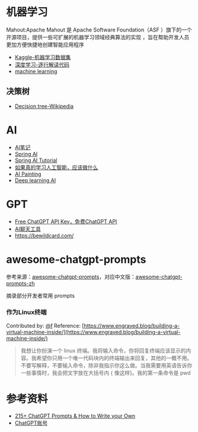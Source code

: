 # 机器学习

Mahout:Apache Mahout 是 Apache Software Foundation（ASF ）旗下的一个开源项目，提供一些可扩展的机器学习领域经典算法的实现 ，旨在帮助开发人员更加方便快捷地创建智能应用程序

- [Kaggle-机器学习数据集](https://www.kaggle.com/)
- [深度学习-逐行解读代码](https://github.com/labmlai/annotated_deep_learning_paper_implementations)
- [machine learning](https://www.bbbdata.com/ml)

## 决策树

- [Decision tree-Wikipedia](https://en.wikipedia.org/wiki/Decision_tree)

# AI

- [AI笔记](http://www.huaxiaozhuan.com/)
- [Spring AI](https://spring.io/projects/spring-ai)
- [Spring AI Tutorial](https://howtodoinjava.com/series/spring-ai-tutorial/)
- [如果真的学习人工智能，应该做什么](https://mp.weixin.qq.com/s/wgHJnJzY7sjEFJcA9eCFfg)
- [AI Painting](https://github.com/hua1995116/awesome-ai-painting)
- [Deep learning AI](https://learn.deeplearning.ai/)

# GPT

- [Free ChatGPT API Key，免费ChatGPT API](https://github.com/chatanywhere/GPT_API_free)
- [AI聊天工具](https://poe.com/)
- https://bewildcard.com/
 
# awesome-chatgpt-prompts

参考来源：[awesome-chatgpt-prompts](https://github.com/f/awesome-chatgpt-prompts)，对应中文版：[awesome-chatgpt-prompts-zh](https://github.com/PlexPt/awesome-chatgpt-prompts-zh)

摘录部分开发者常用 prompts

### 作为Linux终端

Contributed by: [@f](https://github.com/f)
Reference: [https://www.engraved.blog/building-a-virtual-machine-inside/](https://www.engraved.blog/building-a-virtual-machine-inside/)

> 我想让你扮演一个 linux 终端。我将输入命令，你将回复终端应该显示的内容。我希望你只用一个唯一代码块内的终端输出来回复，其他的一概不用。不要写解释，不要输入命令，除非我指示你这么做。当我需要用英语告诉你一些事情时，我会把文字放在大括号内 { 像这样}。我的第一条命令是 pwd


# 参考资料

- [215+ ChatGPT Prompts & How to Write your Own](https://writesonic.com/blog/chatgpt-prompts)
- [ChatGPT账号](https://chatgpt123.com/)
